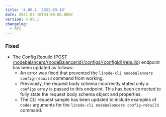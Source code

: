 ```yaml
---
title: '4.86.1: 2021-03-10'
date: 2021-03-10T04:00:00.000Z
version: 4.86.1
changelog:
  - API
---
```


### Fixed

- The Config Rebuild ([POST /nodebalancers/{nodeBalancerId}/configs/{configId}/rebuild](https://www.linode.com/docs/api/nodebalancers/#config-rebuild)) endpoint has been updated as follows:
  - An error was fixed that prevented the `linode-cli nodebalancers config-rebuild` command from working.
  - Previously, the request body schema incorrectly stated only a `configs` array is passed to this endpoint. This has been corrected to fully state the request body schema object and properties.
  - The CLI request sample has been updated to include examples of `nodes` arguments for the `linode-cli nodebalancers config-rebuild` command.
